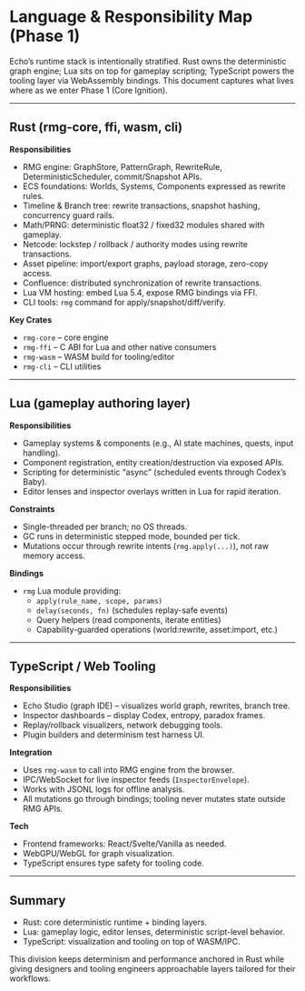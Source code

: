 # Language & Responsibility Map (Phase 1)

Echo’s runtime stack is intentionally stratified. Rust owns the deterministic graph engine; Lua sits on top for gameplay scripting; TypeScript powers the tooling layer via WebAssembly bindings. This document captures what lives where as we enter Phase 1 (Core Ignition).

---

## Rust (rmg-core, ffi, wasm, cli)

**Responsibilities**
- RMG engine: GraphStore, PatternGraph, RewriteRule, DeterministicScheduler, commit/Snapshot APIs.
- ECS foundations: Worlds, Systems, Components expressed as rewrite rules.
- Timeline & Branch tree: rewrite transactions, snapshot hashing, concurrency guard rails.
- Math/PRNG: deterministic float32 / fixed32 modules shared with gameplay.
- Netcode: lockstep / rollback / authority modes using rewrite transactions.
- Asset pipeline: import/export graphs, payload storage, zero-copy access.
- Confluence: distributed synchronization of rewrite transactions.
- Lua VM hosting: embed Lua 5.4, expose RMG bindings via FFI.
- CLI tools: `rmg` command for apply/snapshot/diff/verify.

**Key Crates**
- `rmg-core` – core engine
- `rmg-ffi` – C ABI for Lua and other native consumers
- `rmg-wasm` – WASM build for tooling/editor
- `rmg-cli` – CLI utilities

---

## Lua (gameplay authoring layer)

**Responsibilities**
- Gameplay systems & components (e.g., AI state machines, quests, input handling).
- Component registration, entity creation/destruction via exposed APIs.
- Scripting for deterministic “async” (scheduled events through Codex’s Baby).
- Editor lenses and inspector overlays written in Lua for rapid iteration.

**Constraints**
- Single-threaded per branch; no OS threads.
- GC runs in deterministic stepped mode, bounded per tick.
- Mutations occur through rewrite intents (`rmg.apply(...)`), not raw memory access.

**Bindings**
- `rmg` Lua module providing:
  - `apply(rule_name, scope, params)`
  - `delay(seconds, fn)` (schedules replay-safe events)
  - Query helpers (read components, iterate entities)
  - Capability-guarded operations (world:rewrite, asset:import, etc.)

---

## TypeScript / Web Tooling

**Responsibilities**
- Echo Studio (graph IDE) – visualizes world graph, rewrites, branch tree.
- Inspector dashboards – display Codex, entropy, paradox frames.
- Replay/rollback visualizers, network debugging tools.
- Plugin builders and determinism test harness UI.

**Integration**
- Uses `rmg-wasm` to call into RMG engine from the browser.
- IPC/WebSocket for live inspector feeds (`InspectorEnvelope`).
- Works with JSONL logs for offline analysis.
- All mutations go through bindings; tooling never mutates state outside RMG APIs.

**Tech**
- Frontend frameworks: React/Svelte/Vanilla as needed.
- WebGPU/WebGL for graph visualization.
- TypeScript ensures type safety for tooling code.

---

## Summary
- Rust: core deterministic runtime + binding layers.
- Lua: gameplay logic, editor lenses, deterministic script-level behavior.
- TypeScript: visualization and tooling on top of WASM/IPC.

This division keeps determinism and performance anchored in Rust while giving designers and tooling engineers approachable layers tailored for their workflows.
